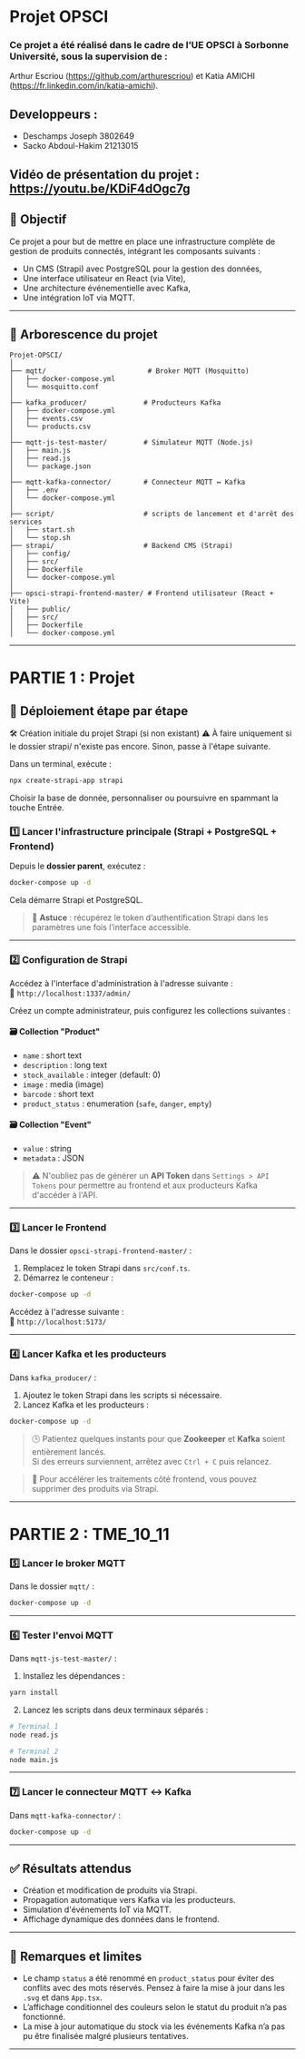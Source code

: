 # Projet OPSCI

### Ce projet a été réalisé dans le cadre de l’UE OPSCI à Sorbonne Université, sous la supervision de :
 Arthur Escriou (https://github.com/arthurescriou) et Katia AMICHI (https://fr.linkedin.com/in/katia-amichi).

## Developpeurs :
- Deschamps Joseph 3802649
- Sacko Abdoul-Hakim 21213015

## Vidéo de présentation du projet : https://youtu.be/KDiF4dOgc7g

## 🎯 Objectif

Ce projet a pour but de mettre en place une infrastructure complète de gestion de produits connectés, intégrant les composants suivants :
- Un CMS (Strapi) avec PostgreSQL pour la gestion des données,
- Une interface utilisateur en React (via Vite),
- Une architecture événementielle avec Kafka,
- Une intégration IoT via MQTT.

---

## 📁 Arborescence du projet

```
Projet-OPSCI/
│
├── mqtt/                         # Broker MQTT (Mosquitto)
│   ├── docker-compose.yml
│   └── mosquitto.conf
│
├── kafka_producer/              # Producteurs Kafka
│   ├── docker-compose.yml
│   ├── events.csv
│   └── products.csv
│
├── mqtt-js-test-master/         # Simulateur MQTT (Node.js)
│   ├── main.js
│   ├── read.js
│   └── package.json
│
├── mqtt-kafka-connector/        # Connecteur MQTT ↔ Kafka
│   ├── .env
│   └── docker-compose.yml
│
├── script/                      # scripts de lancement et d'arrêt des services
│   ├── start.sh
│   └── stop.sh
├── strapi/                      # Backend CMS (Strapi)
│   ├── config/
│   ├── src/
│   ├── Dockerfile
│   └── docker-compose.yml
│
├── opsci-strapi-frontend-master/ # Frontend utilisateur (React + Vite)
│   ├── public/
│   ├── src/
│   ├── Dockerfile
│   └── docker-compose.yml
```

---

# PARTIE 1 : Projet

## 🏁 Déploiement étape par étape

🛠️ Création initiale du projet Strapi (si non existant)
⚠️ À faire uniquement si le dossier strapi/ n'existe pas encore. Sinon, passe à l'étape suivante.

Dans un terminal, exécute :

```bash
npx create-strapi-app strapi
```
Choisir la base de donnée, personnaliser ou poursuivre en spammant la touche Entrée.

### 1️⃣ Lancer l'infrastructure principale (Strapi + PostgreSQL + Frontend)

Depuis le **dossier parent**, exécutez :

```bash
docker-compose up -d
```

Cela démarre Strapi et PostgreSQL.

> 🔑 **Astuce** : récupérez le token d’authentification Strapi dans les paramètres une fois l’interface accessible.

---

### 2️⃣ Configuration de Strapi

Accédez à l'interface d'administration à l'adresse suivante :  
📍 `http://localhost:1337/admin/`

Créez un compte administrateur, puis configurez les collections suivantes :

#### 🗃️ Collection "Product"
- `name` : short text  
- `description` : long text  
- `stock_available` : integer (default: 0)  
- `image` : media (image)  
- `barcode` : short text  
- `product_status` : enumeration (`safe`, `danger`, `empty`)  

#### 🗃️ Collection "Event"
- `value` : string  
- `metadata` : JSON  

> ⚠️ N'oubliez pas de générer un **API Token** dans `Settings > API Tokens` pour permettre au frontend et aux producteurs Kafka d'accéder à l'API.

---

### 3️⃣ Lancer le Frontend

Dans le dossier `opsci-strapi-frontend-master/` :

1. Remplacez le token Strapi dans `src/conf.ts`.
2. Démarrez le conteneur :

```bash
docker-compose up -d
```
Accédez à l'adresse suivante :  
📍 `http://localhost:5173/`

---

### 4️⃣ Lancer Kafka et les producteurs

Dans `kafka_producer/` :

1. Ajoutez le token Strapi dans les scripts si nécessaire.
2. Lancez Kafka et les producteurs :

```bash
docker-compose up -d
```

> 🕒 Patientez quelques instants pour que **Zookeeper** et **Kafka** soient entièrement lancés.  
> Si des erreurs surviennent, arrêtez avec `Ctrl + C` puis relancez.

> 🎨 Pour accélérer les traitements côté frontend, vous pouvez supprimer des produits via Strapi.

---

# PARTIE 2 : TME_10_11

### 5️⃣ Lancer le broker MQTT

Dans le dossier `mqtt/` :

```bash
docker-compose up -d
```

---

### 6️⃣ Tester l'envoi MQTT

Dans `mqtt-js-test-master/` :

1. Installez les dépendances :

```bash
yarn install
```

2. Lancez les scripts dans deux terminaux séparés :

```bash
# Terminal 1
node read.js

# Terminal 2
node main.js
```

---

### 7️⃣ Lancer le connecteur MQTT ↔ Kafka

Dans `mqtt-kafka-connector/` :

```bash
docker-compose up -d
```

---

## ✅ Résultats attendus

- Création et modification de produits via Strapi.
- Propagation automatique vers Kafka via les producteurs.
- Simulation d'événements IoT via MQTT.
- Affichage dynamique des données dans le frontend.

---

## 📌 Remarques et limites

- Le champ `status` a été renommé en `product_status` pour éviter des conflits avec des mots réservés. Pensez à faire la mise à jour dans les `.svg` et dans `App.tsx`.
- L’affichage conditionnel des couleurs selon le statut du produit n’a pas fonctionné.
- La mise à jour automatique du stock via les événements Kafka n’a pas pu être finalisée malgré plusieurs tentatives.


---
